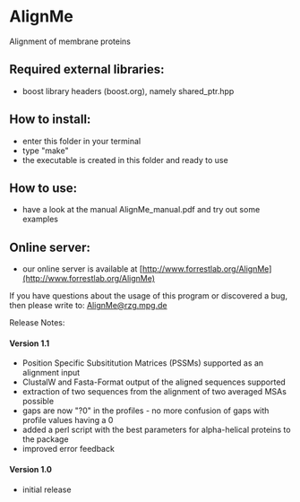 # AlignMe
Alignment of membrane proteins

## Required external libraries:
- boost library headers (boost.org), namely shared_ptr.hpp 

## How to install:
- enter this folder in your terminal
- type "make"
- the executable is created in this folder and ready to use 

## How to use:
- have a look at the manual AlignMe_manual.pdf and try out some examples

## Online server:
- our online server is available at [http://www.forrestlab.org/AlignMe](http://www.forrestlab.org/AlignMe)

If you have questions about the usage of this program or discovered a 
bug, then please write to: AlignMe@rzg.mpg.de 


Release Notes:

#### Version 1.1
- Position Specific Subsititution Matrices (PSSMs) supported as an alignment input
- ClustalW and Fasta-Format output of the aligned sequences supported
- extraction of two sequences from the alignment of two averaged MSAs possible
- gaps are now "?0" in the profiles - no more confusion of gaps with profile values having a 0
- added a perl script with the best parameters for alpha-helical proteins to the package
- improved error feedback

#### Version 1.0 
- initial release 
